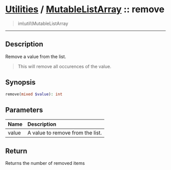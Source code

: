 # [Utilities](util.md) / [MutableListArray](util-MutableListArray.md) :: remove
 > im\util\MutableListArray
____

## Description
Remove a value from the list.

 > This will remove all occurences of the value.  

## Synopsis
```php
remove(mixed $value): int
```

## Parameters
| Name | Description |
| :--- | :---------- |
| value | A value to remove from the list. |

## Return
Returns the number of removed items
